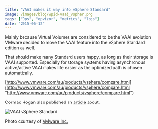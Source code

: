 ```yaml
---
title: "VAAI makes it way into vSphere Standard"
image: /images/blog/wpid-vaai_vspher.png
tags: ["Ops", "opvizor", "metrics", "logs"]
date: "2015-06-12"
---
```


Mainly because Virtual Volumes are considered to be the VAAI evolution VMware decided to move the VAAI feature into the vSphere Standard edition as well.

That should make many Standard users happy, as long as their storage is VAAI supported. Especially for storage systems having asynchronous active/active VAAI makes life easier as the optimized path is chosen automatically.

[http://www.vmware.com/au/products/vsphere/compare.html](http://www.vmware.com/au/products/vsphere/compare.html "http://www.vmware.com/au/products/vsphere/compare.html")

Cormac Hogan also published an [article](http://cormachogan.com/2015/05/22/vaai-now-available-with-vsphere-standard-edition/ "article ") about.

![VAAI vSphere Standard](/images/blog/wpid-vaai_vspher.png)

Photo courtesy of [VMware Inc.](http://www.vmware.com/au/products/vsphere/compare.html)
